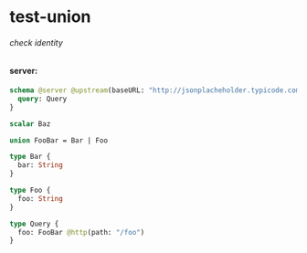 # test-union

###### check identity

#### server:

```graphql
schema @server @upstream(baseURL: "http://jsonplacheholder.typicode.com") {
  query: Query
}

scalar Baz

union FooBar = Bar | Foo

type Bar {
  bar: String
}

type Foo {
  foo: String
}

type Query {
  foo: FooBar @http(path: "/foo")
}
```
